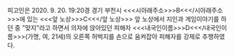 피고인은 2020. 9. 20. 19:20경 경기 부천시 <<<시아래주소>>>B<<</시아래주소>>>에 있는 <<<앞 노상>>>C<<</앞 노상>>> 앞 노상에서 지인과 게임이야기를 하던 중 "맞지"라고 하면서 의자에 앉아있던 피해자 <<<내국인이름>>>D<<</내국인이름>>>(가명, 여, 21세)의 오른쪽 허벅지를 손으로 움켜잡아 피해자를 강제로 추행하였다.